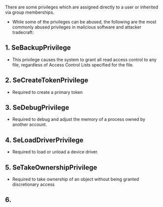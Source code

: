 There are some privileges which are assigned directly to a user or inherited via group memberships.
- While some of the privileges can be abused, the following are the most commonly abused privileges in malicious software and attacker tradecraft:


## 1. SeBackupPrivilege
- This privilege causes the system to grant all read access control to any file, regardless of Access Control Lists specified for the file.

## 2. SeCreateTokenPrivilege
- Required to create a primary token

## 3. SeDebugPrivilege
- Required to debug and adjust the memory of a process owned by another account.

## 4. SeLoadDriverPrivilege
- Required to load or unload a device driver.

## 5. SeTakeOwnershipPrivilege
- Required to take ownership of an object without being granted discretionary access

## 6. 
